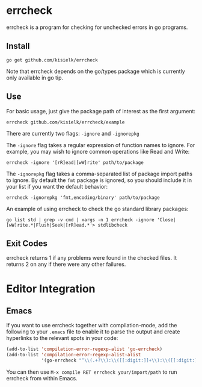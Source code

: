 errcheck
========

errcheck is a program for checking for unchecked errors in go programs.

Install
-------

    go get github.com/kisielk/errcheck

Note that errcheck depends on the go/types package which is currently only
available in go tip.

Use
---

For basic usage, just give the package path of interest as the first
argument:

    errcheck github.com/kisielk/errcheck/example

There are currently two flags: `-ignore` and `-ignorepkg`

The `-ignore` flag takes a regular expression of function names to ignore.
For example, you may wish to ignore common operations like Read and Write:

    errcheck -ignore '[rR]ead|[wW]rite' path/to/package

The `-ignorepkg` flag takes a comma-separated list of package import paths
to ignore. By default the `fmt` package is ignored, so you should include
it in your list if you want the default behavior:

    errcheck -ignorepkg 'fmt,encoding/binary' path/to/package

An example of using errcheck to check the go standard library packages:

    go list std | grep -v cmd | xargs -n 1 errcheck -ignore 'Close|[wW]rite.*|Flush|Seek|[rR]ead.*'> stdlibcheck

Exit Codes
----------

errcheck returns 1 if any problems were found in the checked files.
It returns 2 on any if there were any other failures.

Editor Integration
==================

Emacs
-----
If you want to use errcheck together with compilation-mode, add
the following to your `.emacs` file to enable it to parse the
output and create hyperlinks to the relevant spots in your code:

```el
(add-to-list 'compilation-error-regexp-alist 'go-errcheck)
(add-to-list 'compilation-error-regexp-alist-alist
             '(go-errcheck "^\\(.+?\\):\\([[:digit:]]+\\):\\([[:digit:]]+\\) \t.+$" 1 2 3 1 1))
```

You can then use `M-x compile RET errcheck your/import/path` to
run errcheck from within Emacs.
